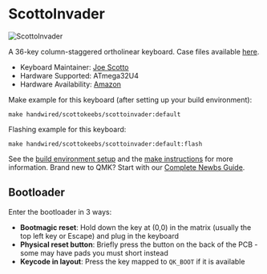 # ScottoInvader

![ScottoInvader](https://i.imgur.com/rXssnx7h.jpeg)

A 36-key column-staggered ortholinear keyboard. Case files available [here](https://github.com/joe-scotto/scottokeebs).

* Keyboard Maintainer: [Joe Scotto](https://github.com/joe-scotto)
* Hardware Supported: ATmega32U4
* Hardware Availability: [Amazon](https://amazon.com)

Make example for this keyboard (after setting up your build environment):

    make handwired/scottokeebs/scottoinvader:default

Flashing example for this keyboard:

    make handwired/scottokeebs/scottoinvader:default:flash

See the [build environment setup](https://docs.qmk.fm/#/getting_started_build_tools) and the [make instructions](https://docs.qmk.fm/#/getting_started_make_guide) for more information. Brand new to QMK? Start with our [Complete Newbs Guide](https://docs.qmk.fm/#/newbs).

## Bootloader

Enter the bootloader in 3 ways:

* **Bootmagic reset**: Hold down the key at (0,0) in the matrix (usually the top left key or Escape) and plug in the keyboard
* **Physical reset button**: Briefly press the button on the back of the PCB - some may have pads you must short instead
* **Keycode in layout**: Press the key mapped to `QK_BOOT` if it is available